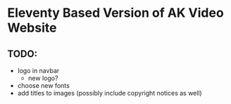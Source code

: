 # Eleventy Based Version of AK Video Website

## TODO:

- logo in navbar
  - new logo?
- choose new fonts
- add titles to images (possibly include copyright notices as well)

